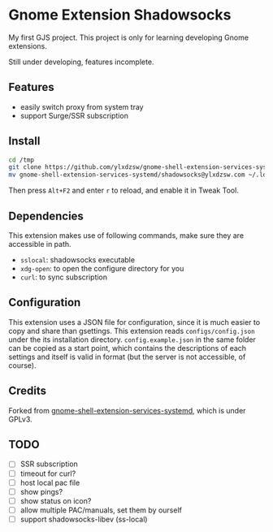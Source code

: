 Gnome Extension Shadowsocks
===========================

My first GJS project. This project is only for learning developing Gnome extensions.

Still under developing, features incomplete.

## Features

- easily switch proxy from system tray
- support Surge/SSR subscription

## Install

```sh
cd /tmp
git clone https://github.com/ylxdzsw/gnome-shell-extension-services-systemd 
mv gnome-shell-extension-services-systemd/shadowsocks@ylxdzsw.com ~/.local/share/gnome-shell/extensions
```

Then press `Alt+F2` and enter `r` to reload, and enable it in Tweak Tool.

## Dependencies

This extension makes use of following commands, make sure they are accessible in path.

- `sslocal`: shadowsocks executable
- `xdg-open`: to open the configure directory for you
- `curl`: to sync subscription

## Configuration

This extension uses a JSON file for configuration, since it is much easier to copy and share than gsettings. This
extension reads `configs/config.json` under the its installation directory. `config.example.json` in the same folder can
be copied as a start point, which contains the descriptions of each settings and itself is valid in format (but the
server is not accessible, of course).

## Credits

Forked from [gnome-shell-extension-services-systemd](https://github.com/petres/gnome-shell-extension-services-systemd),
which is under GPLv3.

## TODO

- [ ] SSR subscription
- [ ] timeout for curl?
- [ ] host local pac file
- [ ] show pings?
- [ ] show status on icon?
- [ ] allow multiple PAC/manuals, set them by ourself
- [ ] support shadowsocks-libev (ss-local)